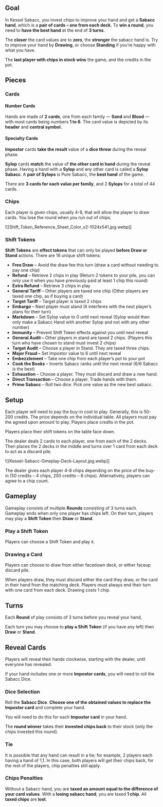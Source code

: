 ## Goal

In Kessel Sabacc, you invest chips to improve your hand and get a **Sabacc hand**, which is a **pair of cards – one from each deck.** To **win a round**, you need to **have the best hand** at the end of **3 turns**.

The **closer** the card values are to **zero**, the **stronger** the sabacc hand is. Try to improve your hand by **Drawing**, or choose **Standing** if you’re happy with what you have.

The **last player with chips in stock wins** the game, and the credits in the pot.

## Pieces

### Cards

#### Number Cards

Hands are made of **2 cards**, one from each family — **Sand** and **Blood** — with most cards being numbers **1 to 6**. The card value is depicted by its **header** and **central symbol.**

#### Specialty Cards

**Impostor** cards **take the result** value of a **dice throw** during the reveal phase.

**Sylop** cards **match** the value of **the other card in hand** during the reveal phase. Having a hand with a **Sylop** and any other card is called a **Sylop Sabacc**. A **pair of Sylops** is Pure Sabacc, the **best hand** of the game.

There are **3 cards for each value per family**, and 2 **Sylops** for a total of 44 cards.

### Chips

Each player is given chips, usually 4-8, that will allow the player to draw cards. You lose the round when you run out of chips.

![[Shift_Token_Reference_Sheet_Color_v2-1024x541.jpg.webp]]

### Shift Tokens

**Shift Tokens** are **effect tokens** that can only be played **before Draw or Stand** actions. There are 16 unique shift tokens:

- **Free Draw** – Avoid the draw fee this turn (draw a card without needing to pay one chip)
- **Refund** – Retrieve 2 chips in play (Return 2 tokens to your pile, you can only use it when you have previously paid at least 1 chip this round)
- **Extra Refund** – Retrieve 3 chips in play
- **General Tariff** – Other players are taxed one chip (Other players are taxed one chip, as if buying a card)
- **Target Tariff** – Target player is taxed 2 chips
- **Embargo** – Next player must stand (It interferes with the next player’s plans for their turn)
- **Markdown** – Set Sylop value to 0 until next reveal (Sylop would then only make a Sabacc Hand with another Sylop and not with any other number)
- **Immunity** – Prevent Shift Token effects against you until next reveal
- **General Audit –** Other players in stand are taxed 2 chips. (Players this turn who have chosen to stand must invest 2 chips)
- **Target Audit** – Choose a player in Stand. They are taxed three chips.
- **Major Fraud –** Set Impostor value to 6 until next reveal
- **Embezzlement** – Take one chip from each player’s pot to your pot
- **Cook the Books** – Inverts Sabacc ranks until the next reveal (6/6 Sabacc is the best)
- **Exhaustion** – Choose a player. They must discard and draw a new hand.
- **Direct Transaction** – Choose a player. Trade hands with them.
- **Prime Sabacc** – Roll two dice. Pick one value as the new best sabacc.
## Setup

Each player will need to pay the buy-in cost to play. Generally, this is 50-200 credits. The price depends on the individual table. All players must pay the agreed upon amount to play. Players place credits in the pot.

Players place their shift tokens on the table face down.

The dealer deals 2 cards to each player, one from each of the 2 decks. Then places the 2 decks in the middle and turns over 1 card from each deck to act as a discard pile.

![[Kessel-Sabacc-Gmeplay-Deck-Layout.jpg.webp]]

The dealer gives each player 4-8 chips depending on the price of the buy-in (50 credits – 4 chips, 200 credits – 8 chips). Alternatively, players can agree to a chip count.

## Gameplay

Gameplay consists of multiple **Rounds** consisting of 3 turns each. Gameplay ends when only one player has chips left. On their turn, players may play a **Shift Token** then **Draw** or **Stand**.

### Play a Shift Token

Players can choose a Shift Token and play it.

### Drawing a Card 

Players can choose to draw from either facedown deck, or either faceup discard pile.

When players draw, they must discard either the card they draw, or the card in their hand from the matching deck. Players must always end their turn with one card from each deck. Drawing costs 1 chip.

## Turns

Each **Round** of play consists of 3 turns before you reveal your hand,

Each turn you may choose to **play a Shift Token** (if you have any left) then **Draw** or **Stand**.

## Reveal Cards

Players will reveal their hands clockwise, starting with the dealer, until everyone has revealed.

If your hand includes one or more **Impostor cards**, you will need to roll the Sabacc Dice.

### Dice Selection

Roll the **Sabacc Dice**. **Choose one of the obtained values to replace the Impostor card** and complete your hand.

You will need to do this for each **Impostor card** in your hand.

The **round winner** takes their **invested chips back** to their stock (only the chips invested this round).

### Tie

It is possible that any hand can result in a tie; for example, 2 players each having a hand of 1,1. In this case, both players will get their chips back, for the rest of the players, chip penalties still apply.

### Chips Penalties 

Without a Sabacc hand, you are **taxed an amount equal to the difference of your card values**. With a **losing sabacc hand**, you are taxed **1 chip**. All **taxed chips** are **lost**.